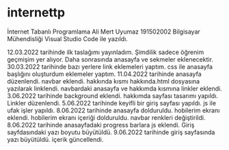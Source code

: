 # internettp
İnternet Tabanlı Programlama
Ali Mert Uyumaz  191502002 Bilgisayar Mühendisliği
Visual Studio Code ile yazıldı.

12.03.2022 tarihinde ilk taslağımı yayınladım. Şimdilik sadece öğrenim geçmişim yer alıyor. Daha sonrasında anasayfa ve sekmeler eklenecektir.
30.03.2022 tarihinde bazı yerlere link eklemeleri yaptım. css ile anasayfa başlığını oluşturdum eklemeler yaptım.
11.04.2022 tarihinde anasayfa düzenlendi. navbar eklendi. hakkında kısmı hakkında.html dosyasına yazılarak linklendi. navbardaki anasayfa ve hakkımda kısmına linkler eklendi.
3.06.2022 tarihinde background eklendi. hakkımda sayfası tasarımı yapıldı. Linkler düzenlendi.
5.06.2022 tarihinde keyifli bir giriş sayfası yapıldı. js ile ufak işler yapıldı.
8.06.2022 tarihinde anasayfa dolduruldu. hobilerim ekranı eklendi. hobilerim ekranı içeriği dolduruldu. navbar renkleri değiştirildi.
8.06.2022 tarihinde anasayfadaki progress barlara js eklendi. Giriş sayfdasındaki yazı boyutu büyütüldü.
9.06.2022 tarihinde giriş sayfasında yazı büyütüldü. içerik güncellendi. 
